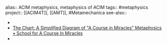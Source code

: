 alias:: ACIM metaphysics, metaphysics of ACIM
tags:: #metaphysics 
project:: [[ACIM4T]], [[AMT]], #Metamechanica 
see-also::

-
- [The Chart: A Simplified Diagram of "A Course in Miracles" Metaphysics • School for A Course In Miracles](https://schoolforacourseinmiracles.org/the-chart/)
-